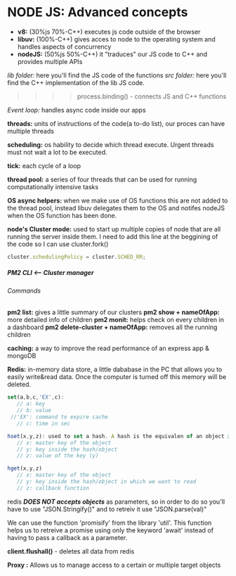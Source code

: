 # NODE JS: Advanced concepts

- **v8:** (30%js 70%-C++) executes js code outside of the browser
- **libuv:** (100%-C++) gives acces to node to the operating system and handles aspects of concurrency
- **nodeJS:** (50%js 50%-C++) it "traduces" our JS code to C++ and provides multiple APIs

*lib folder:* here you'll find the JS code of the functions
*src folder:* here you'll find the C++ implementation of the lib JS code.

>>>> process.binding() - connects JS and C++ functions

*Event loop:* handles async code inside our apps

**threads:** units of instructions of the code(a to-do list), our proces can have multiple threads

**scheduling:** os hability to decide which thread execute. Urgent threads must not wait a lot to be executed.

**tick:** each cycle of a loop

**thread pool:** a series of four threads that can be used for running computationally intensive tasks

**OS async helpers:** when we make use of OS functions this are not added to the thread pool, instead libuv delegates them to the OS and notifes nodeJS when the OS function has been done.

**node's Cluster mode:** used to start up multiple copies of node that are all running the server inside them.
I need to add this line at the beggining of the code so I can use cluster.fork()

```js
cluster.schedulingPolicy = cluster.SCHED_RR;
```

##### PM2 CLI <-- Cluster manager

###### Commands

**pm2 list:** gives a little summary of our clusters
**pm2 show + nameOfApp:** more detailed info of children
**pm2 monit:** helps check on every children in a dashboard
**pm2 delete-cluster + nameOfApp:** removes all the running children

**caching:** a way to improve the read performance of an express app & mongoDB

**Redis:** in-memory data store, a little dababase in the PC that allows you to easily write&read data. Once the computer is turned off this memory will be deleted.

```js
set(a,b,c,'EX',c): 
   // a: key
   // b: value
 //'EX': command to expire cache
   // c: time in sec

hset(x,y,z): used to set a hash. A hash is the equivalen of an object in JS.
   // x: master key of the object
   // y: key inside the hash/object
   // z: value of the key (y)

hget(x,y,z)
   // x: master key of the object
   // y: key inside the hash/object in which we want to read
   // z: callback function
```

redis **_DOES NOT accepts objects_** as parameters, so in order to do so you'll have to use "JSON.Stringify()" and to retreiv it use "JSON.parse(val)"

We can use the function 'promisify' from the library 'util'. This function helps us to retreive a promise using only the keyword 'await' instead of having to pass a callback as a parameter.

**client.flushall()** - deletes all data from redis

**Proxy :** Allows us to manage access to a certain or multiple target objects